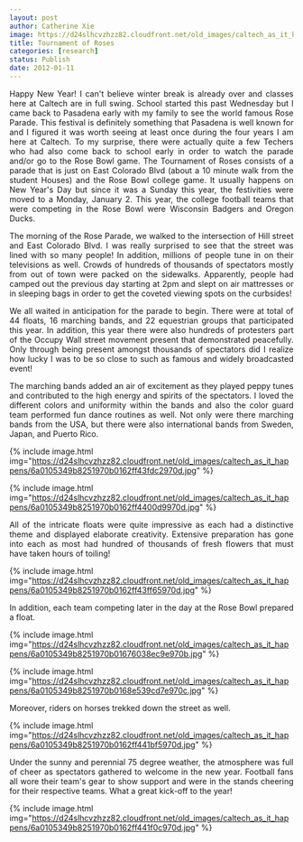 ```yaml
---
layout: post
author: Catherine Xie
image: https://d24slhcvzhzz82.cloudfront.net/old_images/caltech_as_it_happens/6a0105349b8251970b0162ff43d6e5970d.jpg
title: Tournament of Roses
categories: [research]
status: Publish
date: 2012-01-11
---
```



<p style="text-align: justify;">Happy New Year! I can't believe winter break is already over and classes here at Caltech are in full swing. School started this past Wednesday but I came back to Pasadena early with my family to see the world famous Rose Parade. This festival is definitely something that Pasadena is well known for and I figured it was worth seeing at least once during the four years I am here at Caltech. To my surprise, there were actually quite a few Techers who had also come back to school early in order to watch the parade and/or go to the Rose Bowl game. The Tournament of Roses consists of a parade that is just on East Colorado Blvd (about a 10 minute walk from the student Houses) and the Rose Bowl college game. It usually happens on New Year's Day but since it was a Sunday this year, the festivities were moved to a Monday, January 2. This year, the college football teams that were competing in the Rose Bowl were Wisconsin Badgers and Oregon Ducks.

<p style="text-align: justify;">The morning of the Rose Parade, we walked to the intersection of Hill street and East Colorado Blvd. I was really surprised to see that the street was lined with so many people! In addition, millions of people tune in on their televisions as well. Crowds of hundreds of thousands of spectators mostly from out of town were packed on the sidewalks. Apparently, people had camped out the previous day starting at 2pm and slept on air mattresses or in sleeping bags in order to get the coveted viewing spots on the curbsides!

<p style="text-align: justify;">We all waited in anticipation for the parade to begin. There were at total of 44 floats, 16 marching bands, and 22 equestrian groups that participated this year. In addition, this year there were also hundreds of protesters part of the Occupy Wall street movement present that demonstrated peacefully. Only through being present amongst thousands of spectators did I realize how lucky I was to be so close to such as famous and widely broadcasted event!

<p style="text-align: justify;">The marching bands added an air of excitement as they played peppy tunes and contributed to the high energy and spirits of the spectators. I loved the different colors and uniformity within the bands and also the color guard team performed fun dance routines as well. Not only were there marching bands from the USA, but there were also international bands from Sweden, Japan, and Puerto Rico.


{% include image.html img="https://d24slhcvzhzz82.cloudfront.net/old_images/caltech_as_it_happens/6a0105349b8251970b0162ff43fdc2970d.jpg" %}


{% include image.html img="https://d24slhcvzhzz82.cloudfront.net/old_images/caltech_as_it_happens/6a0105349b8251970b0162ff4400d9970d.jpg" %}
<p style="text-align: justify;">All of the intricate floats were quite impressive as each had a distinctive theme and displayed elaborate creativity. Extensive preparation has gone into each as most had hundred of thousands of fresh flowers that must have taken hours of toiling!

{% include image.html img="https://d24slhcvzhzz82.cloudfront.net/old_images/caltech_as_it_happens/6a0105349b8251970b0162ff43ff65970d.jpg" %}
<p style="text-align: justify;">In addition, each team competing later in the day at the Rose Bowl prepared a float.


{% include image.html img="https://d24slhcvzhzz82.cloudfront.net/old_images/caltech_as_it_happens/6a0105349b8251970b01676038ec9e970b.jpg" %}


{% include image.html img="https://d24slhcvzhzz82.cloudfront.net/old_images/caltech_as_it_happens/6a0105349b8251970b0168e539cd7e970c.jpg" %}
<p style="text-align: justify;">Moreover, riders on horses trekked down the street as well.


{% include image.html img="https://d24slhcvzhzz82.cloudfront.net/old_images/caltech_as_it_happens/6a0105349b8251970b0162ff441bf5970d.jpg" %}
<p style="text-align: justify;">Under the sunny and perennial 75 degree weather, the atmosphere was full of cheer as spectators gathered to welcome in the new year. Football fans all wore their team's gear to show support and were in the stands cheering for their respective teams. What a great kick-off to the year!

{% include image.html img="https://d24slhcvzhzz82.cloudfront.net/old_images/caltech_as_it_happens/6a0105349b8251970b0162ff441f0c970d.jpg" %}
